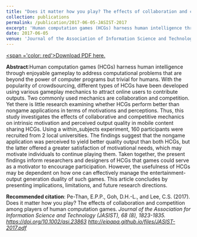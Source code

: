 ```yaml
---
title: "Does it matter how you play? The effects of collaboration and competition among players of human computation games."
collection: publications
permalink: /publication/2017-06-05-JASIST-2017
excerpt: 'Human computation games (HCGs) harness human intelligence through enjoyable gameplay to address computational problems that are beyond the power of computer programs but trivial for humans. With the popularity of crowdsourcing, different types of HCGs have been developed using various gameplay mechanics to attract online users to contribute outputs. Two commonly used mechanics are collaboration and competition. Yet there is little research examining whether HCGs perform better than nongame applications in terms of motivations and perceptions. Thus, this study investigates the effects of collaborative and competitive mechanics on intrinsic motivation and perceived output quality in mobile content sharing HCGs. Using a within_subjects experiment, 160 participants were recruited from 2 local universities. The findings suggest that the nongame application was perceived to yield better quality output than both HCGs, but the latter offered a greater satisfaction of motivational needs, which may motivate individuals to continue playing them. Taken together, the present findings inform researchers and designers of HCGs that games could serve as a motivator to encourage participation. However, the usefulness of HCGs may be dependent on how one can effectively manage the entertainment-output generation duality of such games. This article concludes by presenting implications, limitations, and future research directions.'
date: 2017-06-05
venue: 'Journal of the Association of Information Science and Technology (JASIST)'
---
```

[<span ='color: red'>Download PDF here.</span>](http://eipapa.github.io/files/JASIST-2017.pdf)

**Abstract**:Human computation games (HCGs) harness human intelligence through enjoyable gameplay to address computational problems that are beyond the power of computer programs but trivial for humans. With the popularity of crowdsourcing, different types of HCGs have been developed using various gameplay mechanics to attract online users to contribute outputs. Two commonly used mechanics are collaboration and competition. Yet there is little research examining whether HCGs perform better than nongame applications in terms of motivations and perceptions. Thus, this study investigates the effects of collaborative and competitive mechanics on intrinsic motivation and perceived output quality in mobile content sharing HCGs. Using a within_subjects experiment, 160 participants were recruited from 2 local universities. The findings suggest that the nongame application was perceived to yield better quality output than both HCGs, but the latter offered a greater satisfaction of motivational needs, which may motivate individuals to continue playing them. Taken together, the present findings inform researchers and designers of HCGs that games could serve as a motivator to encourage participation. However, the usefulness of HCGs may be dependent on how one can effectively manage the entertainment-output generation duality of such games. This article concludes by presenting implications, limitations, and future research directions.

**Recommended citation**: Pe-Than, E.P.P., Goh, D.H.-L., and Lee, C.S. (2017). Does it matter how you play? The effects of collaboration and competition among players of human computation games. <i>Journal of the Association for Information Science and Technology (JASIST), 68<i> (8), 1823-1835. https://doi.org/10.1002/asi.23863 http://eipapa.github.io/files/JASIST-2017.pdf